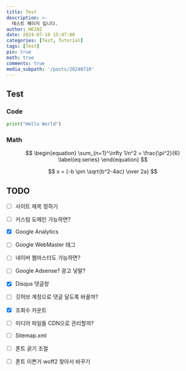 ```yaml
---
title: Test
description: >-
  테스트 페이지 입니다.
author: HEINZ
date: 2024-07-10 15:47:00
categories: [Test, Tutorial]
tags: [Test]
pin: true
math: true
comments: true
media_subpath: '/posts/20240710'
---
```


## Test

### Code
```python
print("Hello World")
```
### Math

$$
\begin{equation}
  \sum_{n=1}^\infty 1/n^2 = \frac{\pi^2}{6}
  \label{eq:series}
\end{equation}
$$

$$ x = {-b \pm \sqrt{b^2-4ac} \over 2a} $$

## TODO

- [ ] 사이트 제목 정하기
- [ ] 커스텀 도메인 가능하면?
- [X] Google Analytics
- [ ] Google WebMaster 태그
- [ ] 네이버 웹마스터도 가능하면?
- [ ] Google Adsense? 광고 넣말?
- [X] Disqus 댓글창
- [ ] 깃허브 계정으로 댓글 달도록 바꿀까?
- [X] 조회수 카운트
- [ ] 미디어 파일들 CDN으로 관리할까?
- [ ] Sitemap.xml
- [ ] 폰트 굵기 조절
- [ ] 폰트 이쁜거 woff2 찾아서 바꾸기

